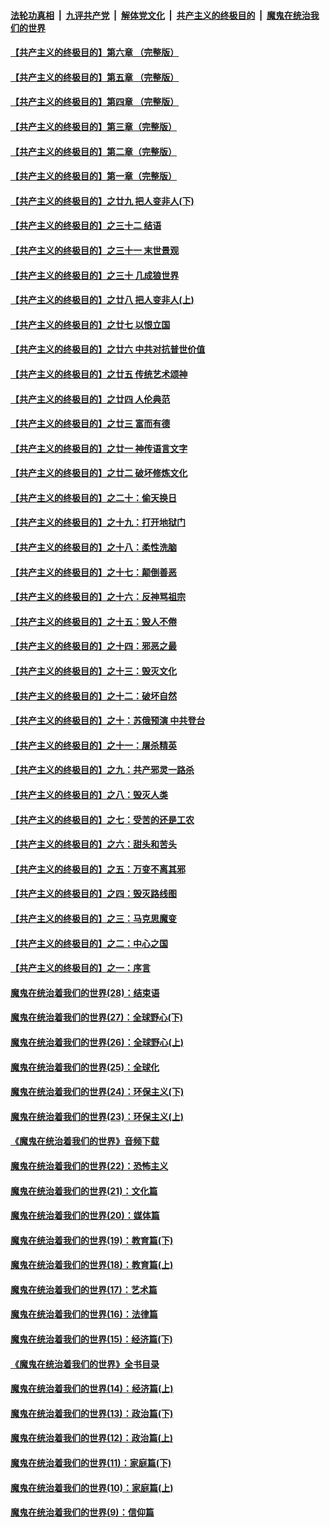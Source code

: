 ####  [法轮功真相](../../../../basic/blob/master/README.md?t=05311601) &nbsp;|&nbsp; [九评共产党](../../../../9ping.md/blob/master/README.md?t=05311601) &nbsp;|&nbsp; [解体党文化](../../../../jtdwh.md/blob/master/README.md?t=05311601)  &nbsp;|&nbsp; [共产主义的终极目的](../../../../gczydzjmd.md/blob/master/README.md?t=05311601) &nbsp;|&nbsp; [魔鬼在统治我们的世界](../../../../mgztzwmdsj.md/blob/master/README.md?t=05311601) 

#### [【共产主义的终极目的】第六章 （完整版）](../pages/nsc422/n11428913.md?t=05311601) 

#### [【共产主义的终极目的】第五章 （完整版）](../pages/nsc422/n11428912.md?t=05311601) 

#### [【共产主义的终极目的】第四章 （完整版）](../pages/nsc422/n11428907.md?t=05311601) 

#### [【共产主义的终极目的】第三章（完整版）](../pages/nsc422/n11428848.md?t=05311601) 

#### [【共产主义的终极目的】第二章（完整版）](../pages/nsc422/n11428831.md?t=05311601) 

#### [【共产主义的终极目的】第一章（完整版）](../pages/nsc422/n11417651.md?t=05311601) 

#### [【共产主义的终极目的】之廿九 把人变非人(下)](../pages/nsc422/n11344140.md?t=05311601) 

#### [【共产主义的终极目的】之三十二 结语](../pages/nsc422/n11360535.md?t=05311601) 

#### [【共产主义的终极目的】之三十一 末世景观](../pages/nsc422/n11351129.md?t=05311601) 

#### [【共产主义的终极目的】之三十 几成狼世界](../pages/nsc422/n11348280.md?t=05311601) 

#### [【共产主义的终极目的】之廿八 把人变非人(上)](../pages/nsc422/n11340492.md?t=05311601) 

#### [【共产主义的终极目的】之廿七 以恨立国](../pages/nsc422/n11336944.md?t=05311601) 

#### [【共产主义的终极目的】之廿六 中共对抗普世价值](../pages/nsc422/n11324785.md?t=05311601) 

#### [【共产主义的终极目的】之廿五 传统艺术颂神](../pages/nsc422/n11296396.md?t=05311601) 

#### [【共产主义的终极目的】之廿四 人伦典范](../pages/nsc422/n11296397.md?t=05311601) 

#### [【共产主义的终极目的】之廿三 富而有德](../pages/nsc422/n11283598.md?t=05311601) 

#### [【共产主义的终极目的】之廿一 神传语言文字](../pages/nsc422/n11263265.md?t=05311601) 

#### [【共产主义的终极目的】之廿二 破坏修炼文化](../pages/nsc422/n11245728.md?t=05311601) 

#### [【共产主义的终极目的】之二十：偷天换日](../pages/nsc422/n11238846.md?t=05311601) 

#### [【共产主义的终极目的】之十九：打开地狱门](../pages/nsc422/n11206376.md?t=05311601) 

#### [【共产主义的终极目的】之十八：柔性洗脑](../pages/nsc422/n11199994.md?t=05311601) 

#### [【共产主义的终极目的】之十七：颠倒善恶](../pages/nsc422/n11179782.md?t=05311601) 

#### [【共产主义的终极目的】之十六：反神骂祖宗](../pages/nsc422/n11166798.md?t=05311601) 

#### [【共产主义的终极目的】之十五：毁人不倦](../pages/nsc422/n11166792.md?t=05311601) 

#### [【共产主义的终极目的】之十四：邪恶之最](../pages/nsc422/n11150249.md?t=05311601) 

#### [【共产主义的终极目的】之十三：毁灭文化](../pages/nsc422/n11135227.md?t=05311601) 

#### [【共产主义的终极目的】之十二：破坏自然](../pages/nsc422/n11135214.md?t=05311601) 

#### [【共产主义的终极目的】之十：苏俄预演 中共登台](../pages/nsc422/n11118424.md?t=05311601) 

#### [【共产主义的终极目的】之十一：屠杀精英](../pages/nsc422/n11118442.md?t=05311601) 

#### [【共产主义的终极目的】之九：共产邪灵一路杀](../pages/nsc422/n11114139.md?t=05311601) 

#### [【共产主义的终极目的】之八：毁灭人类](../pages/nsc422/n11108503.md?t=05311601) 

#### [【共产主义的终极目的】之七：受苦的还是工农](../pages/nsc422/n11101809.md?t=05311601) 

#### [【共产主义的终极目的】之六：甜头和苦头](../pages/nsc422/n11096971.md?t=05311601) 

#### [【共产主义的终极目的】之五：万变不离其邪](../pages/nsc422/n11091285.md?t=05311601) 

#### [【共产主义的终极目的】之四：毁灭路线图](../pages/nsc422/n11086284.md?t=05311601) 

#### [【共产主义的终极目的】之三：马克思魔变](../pages/nsc422/n11061941.md?t=05311601) 

#### [【共产主义的终极目的】之二：中心之国](../pages/nsc422/n11047728.md?t=05311601) 

#### [【共产主义的终极目的】之一：序言](../pages/nsc422/n11086077.md?t=05311601) 

#### [魔鬼在统治着我们的世界(28)：结束语](../pages/nsc422/n10936246.md?t=05311601) 

#### [魔鬼在统治着我们的世界(27)：全球野心(下)](../pages/nsc422/n10928319.md?t=05311601) 

#### [魔鬼在统治着我们的世界(26)：全球野心(上)](../pages/nsc422/n10900318.md?t=05311601) 

#### [魔鬼在统治着我们的世界(25)：全球化](../pages/nsc422/n10788205.md?t=05311601) 

#### [魔鬼在统治着我们的世界(24)：环保主义(下)](../pages/nsc422/n10695307.md?t=05311601) 

#### [魔鬼在统治着我们的世界(23)：环保主义(上)](../pages/nsc422/n10688613.md?t=05311601) 

#### [《魔鬼在统治着我们的世界》音频下载](../pages/nsc422/n10635553.md?t=05311601) 

#### [魔鬼在统治着我们的世界(22)：恐怖主义](../pages/nsc422/n10614727.md?t=05311601) 

#### [魔鬼在统治着我们的世界(21)：文化篇](../pages/nsc422/n10597706.md?t=05311601) 

#### [魔鬼在统治着我们的世界(20)：媒体篇](../pages/nsc422/n10586579.md?t=05311601) 

#### [魔鬼在统治着我们的世界(19)：教育篇(下)](../pages/nsc422/n10564808.md?t=05311601) 

#### [魔鬼在统治着我们的世界(18)：教育篇(上)](../pages/nsc422/n10526970.md?t=05311601) 

#### [魔鬼在统治着我们的世界(17)：艺术篇](../pages/nsc422/n10499093.md?t=05311601) 

#### [魔鬼在统治着我们的世界(16)：法律篇](../pages/nsc422/n10485969.md?t=05311601) 

#### [魔鬼在统治着我们的世界(15)：经济篇(下)](../pages/nsc422/n10469975.md?t=05311601) 

#### [《魔鬼在统治着我们的世界》全书目录](../pages/nsc422/n10464261.md?t=05311601) 

#### [魔鬼在统治着我们的世界(14)：经济篇(上)](../pages/nsc422/n10457370.md?t=05311601) 

#### [魔鬼在统治着我们的世界(13)：政治篇(下)](../pages/nsc422/n10448270.md?t=05311601) 

#### [魔鬼在统治着我们的世界(12)：政治篇(上)](../pages/nsc422/n10444576.md?t=05311601) 

#### [魔鬼在统治着我们的世界(11)：家庭篇(下)](../pages/nsc422/n10440961.md?t=05311601) 

#### [魔鬼在统治着我们的世界(10)：家庭篇(上)](../pages/nsc422/n10435448.md?t=05311601) 

#### [魔鬼在统治着我们的世界(9)：信仰篇](../pages/nsc422/n10432159.md?t=05311601) 

